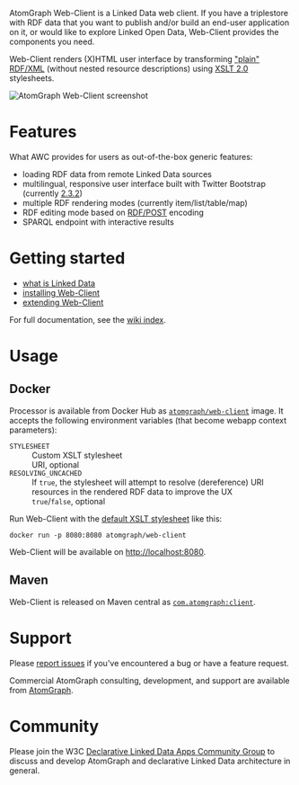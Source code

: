 AtomGraph Web-Client is a Linked Data web client. If you have a triplestore with RDF data that you want to publish
and/or build an end-user application on it, or would like to explore Linked Open Data, Web-Client provides the components you need.

Web-Client renders (X)HTML user interface by transforming ["plain" RDF/XML](https://jena.apache.org/documentation/io/rdf-output.html#rdfxml) (without nested resource descriptions)
using [XSLT 2.0](https://www.w3.org/TR/xslt20/) stylesheets.

![AtomGraph Web-Client screenshot](https://raw.github.com/AtomGraph/Web-Client/master/screenshot.png)

Features
========

What AWC provides for users as out-of-the-box generic features:
* loading RDF data from remote Linked Data sources
* multilingual, responsive user interface built with Twitter Bootstrap (currently [2.3.2](https://getbootstrap.com/2.3.2/))
* multiple RDF rendering modes (currently item/list/table/map)
* RDF editing mode based on [RDF/POST](http://www.lsrn.org/semweb/rdfpost.html) encoding
* SPARQL endpoint with interactive results

Getting started
===============

* [what is Linked Data](https://github.com/AtomGraph/Web-Client/wiki/What-is-Linked-Data)
* [installing Web-Client](https://github.com/AtomGraph/Web-Client/wiki/Installation)
* [extending Web-Client](https://github.com/AtomGraph/Web-Client/wiki/Extending-Web-Client)

For full documentation, see the [wiki index](https://github.com/AtomGraph/Web-Client/wiki).

Usage
=====

Docker
------

Processor is available from Docker Hub as [`atomgraph/web-client`](https://hub.docker.com/r/atomgraph/web-client/) image.
It accepts the following environment variables (that become webapp context parameters):

<dl>
    <dt><code>STYLESHEET</code></dt>
    <dd>Custom XSLT stylesheet</dd>
    <dd>URI, optional</dd>
    <dt><code>RESOLVING_UNCACHED</code></dt>
    <dd>If <code>true</code>, the stylesheet will attempt to resolve (dereference) URI resources in the rendered RDF data to improve the UX</dd>
    <dd><code>true</code>/<code>false</code>, optional</dd>
</dl>

Run Web-Client with the [default XSLT stylesheet](https://github.com/AtomGraph/Web-Client/blob/master/src/main/webapp/static/com/atomgraph/client/xsl/bootstrap/2.3.2/layout.xsl) like this:

    docker run -p 8080:8080 atomgraph/web-client

Web-Client will be available on [http://localhost:8080](http://localhost:8080).

Maven
-----

Web-Client is released on Maven central as [`com.atomgraph:client`](https://search.maven.org/artifact/com.atomgraph/client/).

Support
=======

Please [report issues](https://github.com/AtomGraph/Web-Client/issues) if you've encountered a bug or have a feature request.

Commercial AtomGraph consulting, development, and support are available from [AtomGraph](https://atomgraph.com).

Community
=========

Please join the W3C [Declarative Linked Data Apps Community Group](http://www.w3.org/community/declarative-apps/) to discuss
and develop AtomGraph and declarative Linked Data architecture in general.
